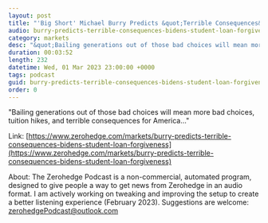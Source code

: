 ```yaml
---
layout: post
title: "'Big Short' Michael Burry Predicts &quot;Terrible Consequences&quot; From Biden's Student Loan Forgiveness"
audio: burry-predicts-terrible-consequences-bidens-student-loan-forgiveness-0
category: markets
desc: "&quot;Bailing generations out of those bad choices will mean more bad choices, tuition hikes, and terrible consequences for America...&quot;"
duration: 00:03:52
length: 232
datetime: Wed, 01 Mar 2023 23:00:00 +0000
tags: podcast
guid: burry-predicts-terrible-consequences-bidens-student-loan-forgiveness-0
order: 0
---
```

&quot;Bailing generations out of those bad choices will mean more bad choices, tuition hikes, and terrible consequences for America...&quot;

Link: [https://www.zerohedge.com/markets/burry-predicts-terrible-consequences-bidens-student-loan-forgiveness](https://www.zerohedge.com/markets/burry-predicts-terrible-consequences-bidens-student-loan-forgiveness)

About: The Zerohedge Podcast is a non-commercial, automated program, designed to give people a way to get news from Zerohedge in an audio format.  I am actively working on tweaking and improving the setup to create a better listening experience (February 2023).  Suggestions are welcome: [zerohedgePodcast@outlook.com](mailto:zerohedgePodcast@outlook.com)